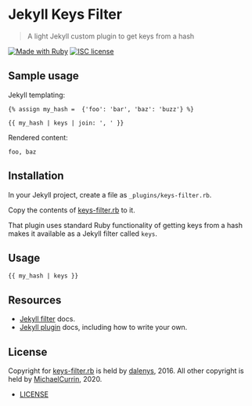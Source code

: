 # Jekyll Keys Filter
> A light Jekyll custom plugin to get keys from a hash

[![Made with Ruby](https://img.shields.io/badge/Made%20with-Ruby-blue.svg)](https://ruby-lang.org)
[![ISC license](https://img.shields.io/badge/License-ISC-blue.svg)](#license)


## Sample usage

Jekyll templating:

```
{% assign my_hash =  {'foo': 'bar', 'baz': 'buzz'} %}

{{ my_hash | keys | join: ', ' }}
```

Rendered content:

```
foo, baz
```


## Installation

In your Jekyll project, create a file as `_plugins/keys-filter.rb`.

Copy the contents of [keys-filter.rb](/keys-filter.rb) to it.

That plugin uses standard Ruby functionality of getting keys from a hash makes it available as a Jekyll filter called `keys`.


## Usage

```
{{ my_hash | keys }}
```


## Resources

- [Jekyll filter](https://jekyllrb.com/docs/liquid/filters/) docs.
- [Jekyll plugin](https://jekyllrb.com/docs/plugins/) docs, including how to write your own.


## License

Copyright for [keys-filter.rb](/keys-filter.rb) is held by [dalenys](https://github.com/dalenys/), 2016. All other copyright is held by [MichaelCurrin](https://github.com/MichaelCurrin/), 2020.

- [LICENSE](/LICENSE)
